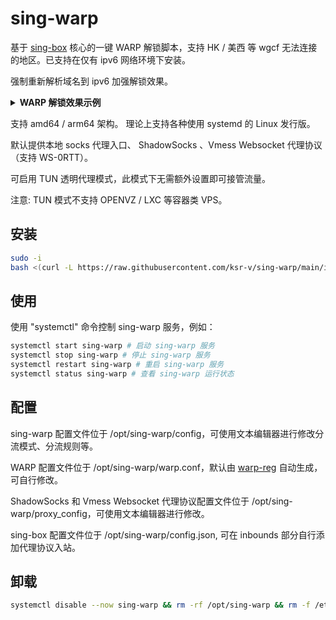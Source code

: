# sing-warp

基于 [sing-box](https://github.com/SagerNet/sing-box) 核心的一键 WARP 解锁脚本，支持 HK / 美西 等 wgcf 无法连接的地区。已支持在仅有 ipv6 网络环境下安装。

强制重新解析域名到 ipv6 加强解锁效果。

   <details>
      <summary><b>WARP 解锁效果示例</b></summary>      
      
  ![image](https://github.com/wy580477/sing-warp/assets/98247050/236d6ed1-d3a6-47c6-9285-6fd942d59976)

      
   </details>



支持 amd64 / arm64 架构。 理论上支持各种使用 systemd 的 Linux 发行版。

默认提供本地 socks 代理入口、 ShadowSocks 、Vmess Websocket 代理协议（支持 WS-0RTT）。

可启用 TUN 透明代理模式，此模式下无需额外设置即可接管流量。

注意: TUN 模式不支持 OPENVZ / LXC 等容器类 VPS。


## 安装

```bash
sudo -i
bash <(curl -L https://raw.githubusercontent.com/ksr-v/sing-warp/main/install.sh) 
```

## 使用

使用 "systemctl" 命令控制 sing-warp 服务，例如：

```bash
systemctl start sing-warp # 启动 sing-warp 服务
systemctl stop sing-warp # 停止 sing-warp 服务
systemctl restart sing-warp # 重启 sing-warp 服务
systemctl status sing-warp # 查看 sing-warp 运行状态
```

## 配置

sing-warp 配置文件位于 /opt/sing-warp/config，可使用文本编辑器进行修改分流模式、分流规则等。

WARP 配置文件位于 /opt/sing-warp/warp.conf，默认由 [warp-reg](https://github.com/badafans/warp-reg) 自动生成，可自行修改。

ShadowSocks 和 Vmess Websocket 代理协议配置文件位于 /opt/sing-warp/proxy_config，可使用文本编辑器进行修改。

sing-box 配置文件位于 /opt/sing-warp/config.json, 可在 inbounds 部分自行添加代理协议入站。

## 卸载

```bash
systemctl disable --now sing-warp && rm -rf /opt/sing-warp && rm -f /etc/systemd/system/sing-warp.service
```
